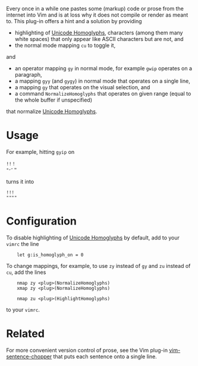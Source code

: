 Every once in a while one pastes some (markup) code or prose from the internet into Vim and is at loss why it does not compile or render as meant to.
This plug-in offers a hint and a solution by providing

- highlighting of [Unicode Homoglyphs](https://www.irongeek.com/homoglyph-attack-generator.php), characters (among them many white spaces) that only appear like ASCII characters but are not, and
- the normal mode mapping `cu` to toggle it,

and

- an operator mapping `gy` in normal mode, for example `gwip` operates on a paragraph,
- a mapping `gyy` (and `gygy`) in normal mode that operates on a single line,
- a mapping `gy` that operates on the visual selection, and
- a command `NormalizeHomoglyphs` that operates on given range (equal to the whole buffer if unspecified)

that normalize [Unicode Homoglyphs](https://www.irongeek.com/homoglyph-attack-generator.php).

# Usage

For example, hitting `gyip` on

```
!ǃ！
"״″＂
```

turns it into

```
!!!
""""
```

# Configuration

To disable highlighting of [Unicode Homoglyphs](https://www.irongeek.com/homoglyph-attack-generator.php) by default, add to your `vimrc` the line

```vim
    let g:is_homoglyph_on = 0
```

To change mappings, for example, to use `zy` instead of `gy` and `zu` instead of `cu`, add the lines

```vim
    nmap zy <plug>(NormalizeHomoglyphs)
    xmap zy <plug>(NormalizeHomoglyphs)

    nmap zu <plug>(HighlightHomoglyphs)
```

to your `vimrc`.

# Related

For more convenient version control of prose, see the Vim plug-in [vim-sentence-chopper](https://github.com/Konfekt/vim-sentence-chopper) that puts each sentence onto a single line.

